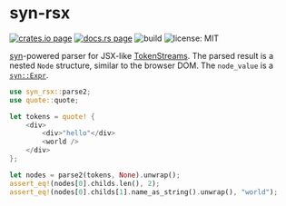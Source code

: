 # syn-rsx

[![crates.io page](https://img.shields.io/crates/v/syn-rsx.svg)](https://crates.io/crates/syn-rsx)
[![docs.rs page](https://docs.rs/syn-rsx/badge.svg)](https://docs.rs/syn-rsx/)
![build](https://github.com/stoically/syn-rsx/workflows/build/badge.svg)
![license: MIT](https://img.shields.io/crates/l/syn-rsx.svg)

[syn](https://github.com/dtolnay/syn)-powered parser for JSX-like [TokenStreams](https://doc.rust-lang.org/proc_macro/struct.TokenStream.html). The parsed result is a nested `Node` structure, similar to the browser DOM. The `node_value` is a [`syn::Expr`](https://docs.rs/syn/latest/syn/enum.Expr.html).

```rust
use syn_rsx::parse2;
use quote::quote;

let tokens = quote! {
    <div>
        <div>"hello"</div>
        <world />
    </div>
};

let nodes = parse2(tokens, None).unwrap();
assert_eq!(nodes[0].childs.len(), 2);
assert_eq!(nodes[0].childs[1].name_as_string().unwrap(), "world");
```
